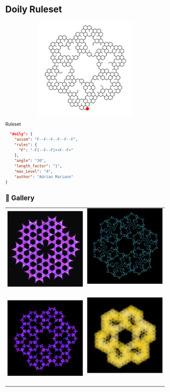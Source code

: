 # Doily Ruleset

<p align="center"><img src="./assets/rule-set-images/doily.jpg" alt="doily" width="300px"></p>

Ruleset

```JSON
  "doily": {
    "axiom": "F--F--F--F--F--F",
    "rules": {
      "F": "-F[--F--F]++F--F+"
    },
    "angle": "30",
    "length_factor": "1",
    "max_Level": "4",
    "author": "Adrian Mariano"
}
```

## 🌄 Gallery

<!-- IMAGE-LIST:START - Do not remove or modify this section -->
<!-- prettier-ignore-start -->
<!-- markdownlint-disable -->
<table>
  <tbody>
    <tr>
     <td align="center"><a href=""> <img class="img" src="../assets/Ruleset-shape-examples/doily-deltoid.jpg" alt="" style="vertical-align:top;" width="500" /><br /><sub><b><br/></b></sub></a></td>
     <td align="center"><a href=""> <img class="img" src="../assets/Ruleset-shape-examples/doily-cornu-spiral.jpg" alt="" style=" display: block;
    margin-left: auto;
    margin-right: auto;" width="500" /><br /><sub><b><br/></b></sub></a></td>
    </tr>
    <tr>
     <td align="center"><a href=""> <img class="img" src="../assets/Ruleset-shape-examples/doily-line-quadrifolium.jpg" alt="" style="vertical-align:top;" width="500" /><br /><sub><b><br/></b></sub></a></td>
     <td align="center"><a href=""> <img class="img" src="../assets/Ruleset-shape-examples/doily-heart.jpg" alt="" style=" display: block;
    margin-left: auto;
    margin-right: auto;" width="500" /><br /><sub><b><br/></b></sub></a></td>
</tr>
 
 </tbody>
</table>

<!-- markdownlint-restore -->
<!-- prettier-ignore-end -->

<!-- IMAGE-LIST:END -->
